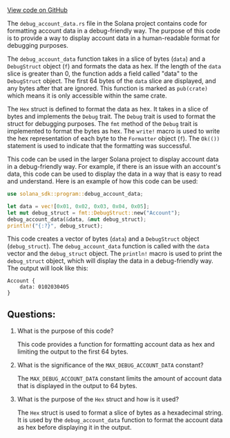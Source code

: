 [View code on GitHub](https://github.com/solana-labs/solana/blob/master/sdk/program/src/debug_account_data.rs)

The `debug_account_data.rs` file in the Solana project contains code for formatting account data in a debug-friendly way. The purpose of this code is to provide a way to display account data in a human-readable format for debugging purposes.

The `debug_account_data` function takes in a slice of bytes (`data`) and a `DebugStruct` object (`f`) and formats the data as hex. If the length of the `data` slice is greater than 0, the function adds a field called "data" to the `DebugStruct` object. The first 64 bytes of the `data` slice are displayed, and any bytes after that are ignored. This function is marked as `pub(crate)` which means it is only accessible within the same crate.

The `Hex` struct is defined to format the data as hex. It takes in a slice of bytes and implements the `Debug` trait. The `Debug` trait is used to format the struct for debugging purposes. The `fmt` method of the `Debug` trait is implemented to format the bytes as hex. The `write!` macro is used to write the hex representation of each byte to the `Formatter` object (`f`). The `Ok(())` statement is used to indicate that the formatting was successful.

This code can be used in the larger Solana project to display account data in a debug-friendly way. For example, if there is an issue with an account's data, this code can be used to display the data in a way that is easy to read and understand. Here is an example of how this code can be used:

```rust
use solana_sdk::program::debug_account_data;

let data = vec![0x01, 0x02, 0x03, 0x04, 0x05];
let mut debug_struct = fmt::DebugStruct::new("Account");
debug_account_data(&data, &mut debug_struct);
println!("{:?}", debug_struct);
```

This code creates a vector of bytes (`data`) and a `DebugStruct` object (`debug_struct`). The `debug_account_data` function is called with the `data` vector and the `debug_struct` object. The `println!` macro is used to print the `debug_struct` object, which will display the data in a debug-friendly way. The output will look like this:

```
Account {
    data: 0102030405
}
```
## Questions: 
 1. What is the purpose of this code?
    
    This code provides a function for formatting account data as hex and limiting the output to the first 64 bytes.

2. What is the significance of the `MAX_DEBUG_ACCOUNT_DATA` constant?
    
    The `MAX_DEBUG_ACCOUNT_DATA` constant limits the amount of account data that is displayed in the output to 64 bytes.

3. What is the purpose of the `Hex` struct and how is it used?
    
    The `Hex` struct is used to format a slice of bytes as a hexadecimal string. It is used by the `debug_account_data` function to format the account data as hex before displaying it in the output.